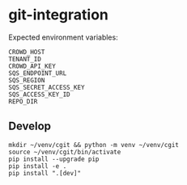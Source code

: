 # git-integration

Expected environment variables:

```
CROWD_HOST
TENANT_ID
CROWD_API_KEY
SQS_ENDPOINT_URL
SQS_REGION
SQS_SECRET_ACCESS_KEY
SQS_ACCESS_KEY_ID
REPO_DIR
```

## Develop

```
mkdir ~/venv/cgit && python -m venv ~/venv/cgit
source ~/venv/cgit/bin/activate
pip install --upgrade pip
pip install -e .
pip install ".[dev]"
```
